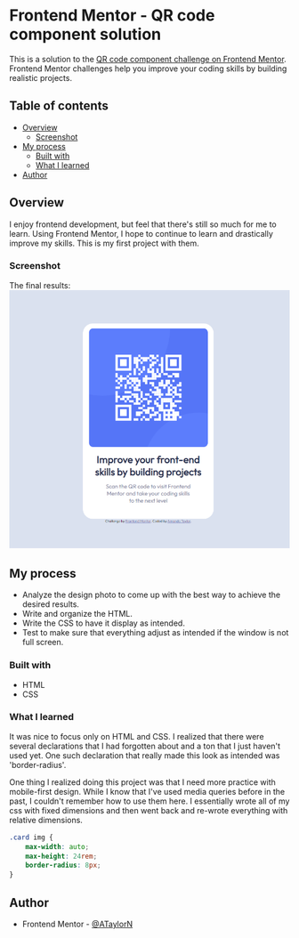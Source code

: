 # Frontend Mentor - QR code component solution

This is a solution to the [QR code component challenge on Frontend Mentor](https://www.frontendmentor.io/challenges/qr-code-component-iux_sIO_H). Frontend Mentor challenges help you improve your coding skills by building realistic projects. 

## Table of contents

- [Overview](#overview)
  - [Screenshot](#screenshot)
- [My process](#my-process)
  - [Built with](#built-with)
  - [What I learned](#what-i-learned)
- [Author](#author)

## Overview

I enjoy frontend development, but feel that there's still so much for me to learn. Using Frontend Mentor, I hope to continue to learn and drastically improve my skills. This is my first project with them.

### Screenshot

The final results:
![screenshot](/qr-code-component-main/images/screenshot.png)

## My process

- Analyze the design photo to come up with the best way to achieve the desired results.
- Write and organize the HTML.
- Write the CSS to have it display as intended.
- Test to make sure that everything adjust as intended if the window is not full screen.


### Built with

- HTML
- CSS

### What I learned

It was nice to focus only on HTML and CSS. I realized that there were several declarations that I had forgotten about and a ton that I just haven't used yet. One such declaration that really made this look as intended was 'border-radius'.

One thing I realized doing this project was that I need more practice with mobile-first design. While I know that I've used media queries before in the past, I couldn't remember how to use them here.  I essentially wrote all of my css with fixed dimensions and then went back and re-wrote everything with relative dimensions. 


```css
.card img {
    max-width: auto;
    max-height: 24rem;
    border-radius: 8px; 
}
```

## Author

- Frontend Mentor - [@ATaylorN](https://www.frontendmentor.io/profile/ATaylorN)

